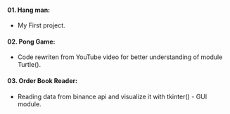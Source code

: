 #### 01. Hang man:
* My First project.

####  02. Pong Game:
* Code rewriten from YouTube video for better understanding of module Turtle().

####  03. Order Book Reader:
* Reading data from binance api and visualize it with tkinter() - GUI module.
